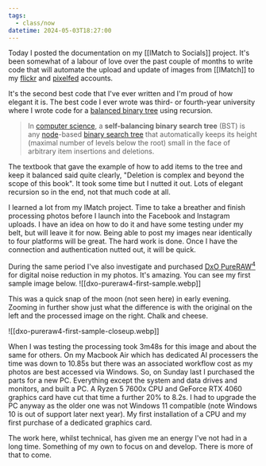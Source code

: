 ```yaml
---
tags:
  - class/now
datetime: 2024-05-03T18:27:00
---
```

Today I posted the documentation on my [[IMatch to Socials]] project. It's been somewhat of a labour of love over the past couple of months to write code that will automate the upload and update of images from [[IMatch]] to my [flickr](https://www.flickr.com/photos/dcbuchan/) and [pixelfed](https://pixelfed.au/dcbuchan) accounts.

It's the second best code that I've ever written and I'm proud of how elegant it is. The best code I ever wrote was third- or fourth-year university where I wrote code for a [balanced binary tree](https://en.wikipedia.org/wiki/Self-balancing_binary_search_tree) using recursion. 

> In [computer science](https://en.wikipedia.org/wiki/Computer_science "Computer science"), a **self-balancing binary search tree** (BST) is any [node](https://en.wikipedia.org/wiki/Node_(computer_science) "Node (computer science)")-based [binary search tree](https://en.wikipedia.org/wiki/Binary_search_tree "Binary search tree") that automatically keeps its height (maximal number of levels below the root) small in the face of arbitrary item insertions and deletions.

The textbook that gave the example of how to add items to the tree and keep it balanced said quite clearly, "Deletion is complex and beyond the scope of this book". It took some time but I nutted it out. Lots of elegant recursion so in the end, not that much code at all.

I learned a lot from my IMatch project. Time to take a breather and finish processing photos before I launch into the Facebook and Instagram uploads. I have an idea on how to do it and have some testing under my belt, but will leave it for now. Being able to post my images near identically to four platforms will be great. The hard work is done. Once I have the connection and authentication nutted out, it will be quick.

During the same period I've also investigate and purchased [DxO PureRAW<sup>4</sup>](https://www.dxo.com/dxo-pureraw/) for digital noise reduction in my photos. It's amazing. You can see my first sample image below.
 ![[dxo-pureraw4-first-sample.webp]]

This was a quick snap of the moon (not seen here) in early evening. Zooming in further show just what the difference is with the original on the left and the processed image on the right. Chalk and cheese.

![[dxo-pureraw4-first-sample-closeup.webp]]

When I was testing the processing took 3m48s for this image and about the same for others. On my Macbook Air which has dedicated AI processers the time was down to 10.85s but there was an associated workflow cost as my photos are best accessed via Windows. So, on Sunday last I purchased the parts for a new PC. Everything except the system and data drives and monitors, and built a PC. A Ryzen 5 7600x CPU and GeForce RTX 4060 graphics card have cut that time a further 20% to 8.2s. I had to upgrade the PC anyway as the older one was not Windows 11 compatible (note Windows 10 is out of support later next year). My first installation of a CPU and my first purchase of a dedicated graphics card.

The work here, whilst technical, has given me an energy I've not had in a long time. Something of my own to focus on and develop. There is more of that to come.